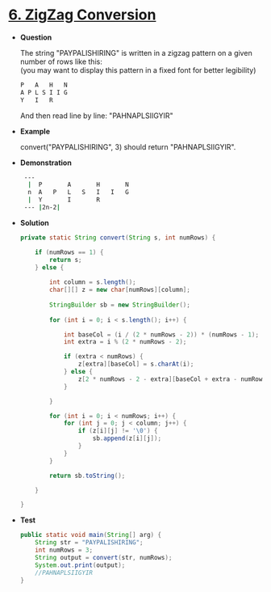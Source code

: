 # [6. ZigZag Conversion](https://leetcode.com/problems/zigzag-conversion)

* **Question**

    The string "PAYPALISHIRING" is written in a zigzag pattern on a given number of rows like this:<br> 
    (you may want to display this pattern in a fixed font for better legibility)
    
    ```bash
    P   A   H   N
    A P L S I I G
    Y   I   R
    ```
    
    And then read line by line: "PAHNAPLSIIGYIR"<br>
    
* **Example**

    convert("PAYPALISHIRING", 3) should return "PAHNAPLSIIGYIR".


* **Demonstration**

    ```bash
     ---                 
      |  P       A       H       N 
      n  A   P   L   S   I   I   G 
      |  Y       I       R         
     --- |2n-2|            
    ```
    
* **Solution**

    ```java
    private static String convert(String s, int numRows) {

        if (numRows == 1) {
            return s;
        } else {
            
            int column = s.length();
            char[][] z = new char[numRows][column];
            
            StringBuilder sb = new StringBuilder();
            
            for (int i = 0; i < s.length(); i++) {

                int baseCol = (i / (2 * numRows - 2)) * (numRows - 1);
                int extra = i % (2 * numRows - 2);

                if (extra < numRows) {
                    z[extra][baseCol] = s.charAt(i);
                } else {
                    z[2 * numRows - 2 - extra][baseCol + extra - numRows + 1] = s.charAt(i);
                }

            }

            for (int i = 0; i < numRows; i++) {
                for (int j = 0; j < column; j++) {
                    if (z[i][j] != '\0') {
                        sb.append(z[i][j]);
                    }
                }
            }

            return sb.toString();

        }

    }
    ```

* **Test**

    ```java
    public static void main(String[] arg) {
        String str = "PAYPALISHIRING";
        int numRows = 3;
        String output = convert(str, numRows);
        System.out.print(output);
        //PAHNAPLSIIGYIR
    }
    ```